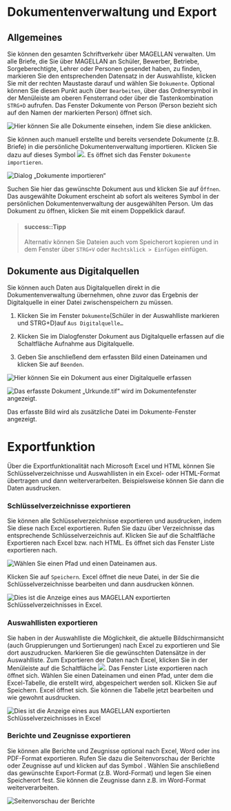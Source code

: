 # Dokumentenverwaltung und Export

## Allgemeines

Sie können den gesamten Schriftverkehr über MAGELLAN verwalten. Um alle Briefe, die Sie über MAGELLAN an Schüler, Bewerber, Betriebe, Sorgeberechtigte, Lehrer oder Personen gesendet haben,  zu finden, markieren Sie den entsprechenden Datensatz in der Auswahlliste, klicken Sie mit der rechten Maustaste darauf und wählen Sie `Dokumente`. Optional können Sie diesen Punkt auch über `Bearbeiten`, über das Ordnersymbol in der Menüleiste am oberen Fensterrand oder über die Tastenkombination `STRG+D` aufrufen. Das Fenster Dokumente von Person (Person bezieht sich auf den Namen der markierten Person) öffnet sich.
 
![Hier können Sie alle Dokumente einsehen, indem Sie diese anklicken.](/images/seriendruck/seriendruck13.png)

Sie können auch manuell erstellte und bereits versendete Dokumente (z.B. Briefe) in die persönliche Dokumentenverwaltung importieren. Klicken Sie dazu auf dieses Symbol ![](/images/seriendruck/seriendruck14.png). Es öffnet sich das Fenster `Dokumente importieren`.
 
![Dialog „Dokumente importieren“](/images/seriendruck/seriendruck15.png)

Suchen Sie hier das gewünschte Dokument aus und klicken Sie auf `Öffnen`. Das ausgewählte Dokument erscheint ab sofort als weiteres Symbol in der persönlichen Dokumentenverwaltung der ausgewählten Person. Um das Dokument zu öffnen, klicken Sie mit einem Doppelklick darauf.

> #### success::Tipp
>
> Alternativ können Sie Dateien auch vom Speicherort kopieren und in dem Fenster über `STRG+V` oder `Rechtsklick > Einfügen` einfügen.

## Dokumente aus Digitalquellen

Sie können auch Daten aus Digitalquellen direkt in die Dokumentenverwaltung übernehmen, ohne zuvor das Ergebnis der Digitalquelle in einer Datei zwischenspeichern zu müssen. 

1. Klicken Sie im Fenster `Dokumente`(Schüler in der Auswahlliste markieren und STRG+D)auf `Aus Digitalquelle…`

2. Klicken Sie im Dialogfenster Dokument aus Digitalquelle erfassen auf die Schaltfläche Aufnahme aus Digitalquelle.

3. Geben Sie anschließend dem erfassten Bild einen Dateinamen und klicken Sie auf `Beenden`.
 

![Hier können Sie ein Dokument aus einer Digitalquelle erfassen](/images/seriendruck/seriendruck16.png)

![Das erfasste Dokument „Urkunde.tif“ wird im Dokumentefenster angezeigt.](/images/seriendruck/seriendruck17.png)

Das erfasste Bild wird als zusätzliche Datei im Dokumente-Fenster angezeigt.

# Exportfunktion

Über die Exportfunktionalität nach Microsoft Excel und HTML können Sie Schlüsselverzeichnisse und Auswahllisten in ein Excel- oder HTML-Format übertragen und dann weiterverarbeiten. Beispielsweise können Sie dann die Daten ausdrucken.

### Schlüsselverzeichnisse exportieren

Sie können alle Schlüsselverzeichnisse exportieren und ausdrucken, indem Sie diese nach Excel exportieren. Rufen Sie dazu über Verzeichnisse das entsprechende Schlüsselverzeichnis auf. Klicken Sie auf die Schaltfläche Exportieren nach Excel bzw. nach HTML. Es öffnet sich das Fenster Liste exportieren nach.
 
![Wählen Sie einen Pfad und einen Dateinamen aus.](/images/seriendruck/seriendruck18.png)


Klicken Sie auf `Speichern`. Excel öffnet die neue Datei, in der Sie die Schlüsselverzeichnisse bearbeiten und dann ausdrucken können.
 
![Dies ist die Anzeige eines aus MAGELLAN exportierten Schlüsselverzeichnisses in Excel.](/images/seriendruck/seriendruck19.png)


### Auswahllisten exportieren

Sie haben in der Auswahlliste die Möglichkeit, die aktuelle Bildschirmansicht (auch Gruppierungen und Sortierungen) nach Excel zu exportieren und Sie dort auszudrucken. Markieren Sie die gewünschten Datensätze in der Auswahlliste. Zum Exportieren der Daten nach Excel, klicken Sie in der Menüleiste auf die Schaltfläche ![](/images/seriendruck/seriendruck20.png). Das Fenster Liste exportieren nach öffnet sich. Wählen Sie einen Dateinamen und einen Pfad, unter dem die Excel-Tabelle, die erstellt wird, abgespeichert werden soll. Klicken Sie auf Speichern. Excel öffnet sich. Sie können die Tabelle jetzt bearbeiten und wie gewohnt ausdrucken.
 
![Dies ist die Anzeige eines aus MAGELLAN exportierten Schlüsselverzeichnisses in Excel](/images/seriendruck/seriendruck21.png)


### Berichte und Zeugnisse exportieren

Sie können alle Berichte und Zeugnisse optional nach Excel, Word oder ins PDF-Format exportieren. Rufen Sie dazu die Seitenvorschau der Berichte oder Zeugnisse auf und klicken auf das Symbol  . Wählen Sie anschließend das gewünschte Export-Format (z.B. Word-Format) und legen Sie einen Speicherort fest. Sie können die Zeugnisse dann z.B. im Word-Format weiterverarbeiten.
 
![Seitenvorschau der Berichte](/images/seriendruck/seriendruck22.png)



